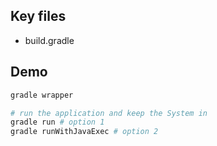 ## Key files

- build.gradle

## Demo

```bash
gradle wrapper

# run the application and keep the System in
gradle run # option 1
gradle runWithJavaExec # option 2
```
